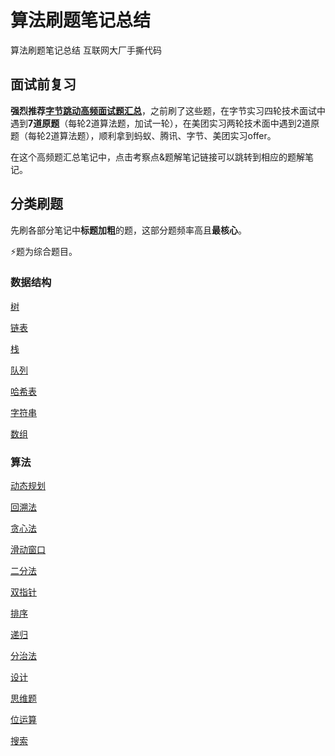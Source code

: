 # 算法刷题笔记总结

算法刷题笔记总结 互联网大厂手撕代码

## 面试前复习

**强烈推荐[字节跳动高频面试题汇总](./leetcode/高频面试题汇总.md)**，之前刷了这些题，在字节实习四轮技术面试中遇到**7道原题**（每轮2道算法题，加试一轮），在美团实习两轮技术面中遇到2道原题（每轮2道算法题），顺利拿到蚂蚁、腾讯、字节、美团实习offer。

在这个高频题汇总笔记中，点击考察点&题解笔记链接可以跳转到相应的题解笔记。

## 分类刷题

先刷各部分笔记中**标题加粗**的题，这部分题频率高且**最核心**。

⚡题为综合题目。

### 数据结构

[树](leetcode/树.md)

[链表](leetcode/链表.md)

[栈](leetcode/栈.md)

[队列](leetcode/队列.md)

[哈希表](leetcode/哈希表.md)

[字符串](leetcode/字符串.md)

[数组](leetcode/数组.md)

### 算法

[动态规划](leetcode/dynamic-programming.md)

[回溯法](leetcode/backtrack.md)

[贪心法](leetcode/贪心法.md)

[滑动窗口](leetcode/滑动窗口.md)

[二分法](leetcode/二分法.md)

[双指针](leetcode/双指针.md)

[排序](leetcode/排序.md)

[递归](leetcode/递归.md)

[分治法](leetcode/分治法.md)

[设计](leetcode/设计.md)

[思维题](leetcode/思维题)

[位运算](leetcode/位运算.md)

[搜索](leetcode/搜索.md)
